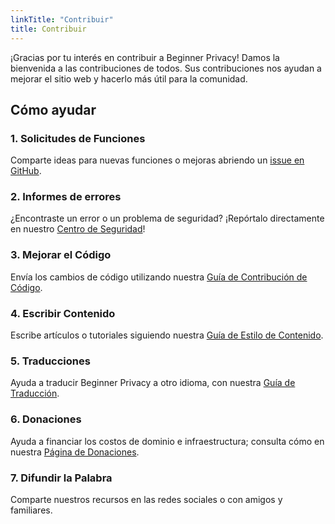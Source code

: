 ```yaml
---
linkTitle: "Contribuir"
title: Contribuir
---
```

¡Gracias por tu interés en contribuir a Beginner Privacy! Damos la bienvenida a las contribuciones de todos. Sus contribuciones nos ayudan a mejorar el sitio web y hacerlo más útil para la comunidad.

## Cómo ayudar
### 1. Solicitudes de Funciones
Comparte ideas para nuevas funciones o mejoras abriendo un [issue en GitHub](https://github.com/beginnerprivacy/beginnerprivacy.github.io/issues).

### 2. Informes de errores
¿Encontraste un error o un problema de seguridad? ¡Repórtalo directamente en nuestro [Centro de Seguridad](https://github.com/beginnerprivacy/beginnerprivacy.github.io/security)!

### 3. Mejorar el Código
Envía los cambios de código utilizando nuestra [Guía de Contribución de Código](improve-code).

### 4. Escribir Contenido
Escribe artículos o tutoriales siguiendo nuestra [Guía de Estilo de Contenido](write-content).

### 5. Traducciones
Ayuda a traducir Beginner Privacy a otro idioma, con nuestra [Guía de Traducción](translate).

### 6. Donaciones
Ayuda a financiar los costos de dominio e infraestructura; consulta cómo en nuestra [Página de Donaciones](../donate).

### 7. Difundir la Palabra
Comparte nuestros recursos en las redes sociales o con amigos y familiares.